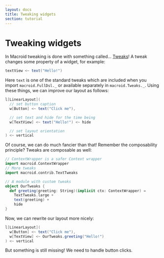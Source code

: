 ```yaml
---
layout: docs
title: Tweaking widgets
section: tutorial
---
```


# Tweaking widgets

In Macroid tweaking is done with something called... [Tweaks](../guide/Tweaks.html)!
A tweak changes some property of a widget, for example:

```scala
textView <~ text("Hello!")
```

Here `text` is one of the standard tweaks which are included when you import `macroid.FullDsl._`
or available separately in `macroid.Tweaks._`.
Using these things, we can improve our layout as follows:

```scala
l[LinearLayout](
  // set button caption
  w[Button] <~ text("Click me"),

  // set text and hide for the time being
  w[TextView] <~ text("Hello!") <~ hide

  // set layout orientation
) <~ vertical
```

Of course, we can do much fancier than that! Remember the composability principle? Tweaks are composable as well:

```scala
// ContextWrapper is a safer Context wrapper
import macroid.ContextWrapper
// More tweaks
import macroid.contrib.TextTweaks

// A module with custom tweaks
object OurTweaks {
  def greeting(greeting: String)(implicit ctx: ContextWrapper) =
    TextTweaks.large +
    text(greeting) +
    hide
}
```

Now, we can rewrite our layout more nicely:

```scala
l[LinearLayout](
  w[Button] <~ text("Click me"),
  w[TextView] <~ OurTweaks.greeting("Hello!")
) <~ vertical
```

But something is still missing! We need to handle button clicks.
